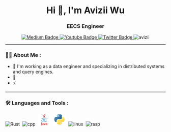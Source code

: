 <h1 align="center">Hi 👋, I'm Avizii Wu</h1>
<h3 align="center">EECS Engineer</h3>

<div id="badges" align="center">
  <a href="https://medium.com/@wuavizii">
    <img src="https://img.shields.io/badge/Medium-blue?logo=medium&logoColor=white&style=for-the-badge" alt="Medium Badge"/>
  </a>
  <a href="https://www.youtube.com/channel/UCYFMUGFn6cK6aCM7VyYXeoA">
    <img src="https://img.shields.io/badge/YouTube-red?style=for-the-badge&logo=youtube&logoColor=white" alt="Youtube Badge"/>
  </a>
  <a href="https://twitter.com/AviziiWu">
    <img src="https://img.shields.io/badge/Twitter-blue?style=for-the-badge&logo=twitter&logoColor=white" alt="Twitter Badge"/>
  </a>
  <a> 
    <img src="https://komarev.com/ghpvc/?username=avizii&label=Profile%20views&color=0e75b6&style=flat" alt="avizii" /> 
  </a>
  
</div>

---

### :man_technologist: About Me :

- :telescope: I'm working as a data engineer and specializing in distributed systems and query engines.
- :seedling: 
- :zap: 

--- 

### :hammer_and_wrench: Languages and Tools :
<div>
  <img src="https://www.vectorlogo.zone/logos/rust-lang/rust-lang-ar21.svg" title="Rust" alt="Rust" width="40" height="40"/>&nbsp;
  <img src="https://www.vectorlogo.zone/logos/isocpp/isocpp-icon.svg" title="cpp" alt="cpp" width="40" height="40"/>&nbsp;
  <img src="https://github.com/devicons/devicon/blob/master/icons/java/java-original-wordmark.svg" title="Java" alt="Java" width="40" height="40"/>&nbsp;
  <img src="https://raw.githubusercontent.com/devicons/devicon/master/icons/python/python-original.svg" alt="python" width="40" height="40"/>&nbsp;
  <img src="https://www.vectorlogo.zone/logos/linux/linux-ar21.svg" title="linux" alt="linux" width="40" height="40"/>&nbsp;
  <img src="https://www.vectorlogo.zone/logos/raspberrypi/raspberrypi-ar21.svg" title="rasp" alt="rasp" width="40" height="40"/>&nbsp;
</div>

